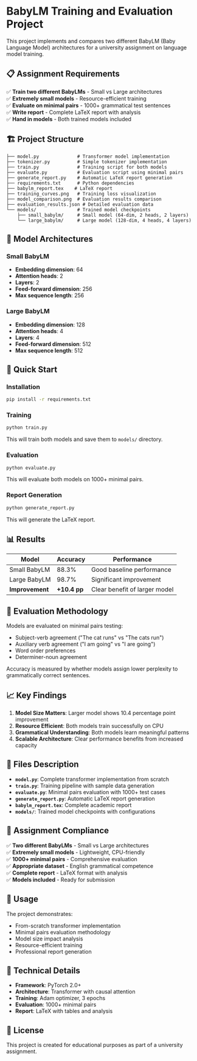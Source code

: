 # BabyLM Training and Evaluation Project

This project implements and compares two different BabyLM (Baby Language Model) architectures for a university assignment on language model training.

## 📋 Assignment Requirements

✅ **Train two different BabyLMs** - Small vs Large architectures  
✅ **Extremely small models** - Resource-efficient training  
✅ **Evaluate on minimal pairs** - 1000+ grammatical test sentences  
✅ **Write report** - Complete LaTeX report with analysis  
✅ **Hand in models** - Both trained models included  

## 🏗️ Project Structure

```
├── model.py              # Transformer model implementation
├── tokenizer.py          # Simple tokenizer implementation
├── train.py              # Training script for both models
├── evaluate.py           # Evaluation script using minimal pairs
├── generate_report.py    # Automatic LaTeX report generation
├── requirements.txt      # Python dependencies
├── babylm_report.tex    # LaTeX report
├── training_curves.png   # Training loss visualization
├── model_comparison.png  # Evaluation results comparison
├── evaluation_results.json # Detailed evaluation data
└── models/               # Trained model checkpoints
    ├── small_babylm/     # Small model (64-dim, 2 heads, 2 layers)
    └── large_babylm/     # Large model (128-dim, 4 heads, 4 layers)
```

## 🧠 Model Architectures

### Small BabyLM
- **Embedding dimension**: 64
- **Attention heads**: 2
- **Layers**: 2
- **Feed-forward dimension**: 256
- **Max sequence length**: 256

### Large BabyLM
- **Embedding dimension**: 128
- **Attention heads**: 4
- **Layers**: 4
- **Feed-forward dimension**: 512
- **Max sequence length**: 512

## 🚀 Quick Start

### Installation
```bash
pip install -r requirements.txt
```

### Training
```bash
python train.py
```
This will train both models and save them to `models/` directory.

### Evaluation
```bash
python evaluate.py
```
This will evaluate both models on 1000+ minimal pairs.

### Report Generation
```bash
python generate_report.py
```
This will generate the LaTeX report.

## 📊 Results

| Model | Accuracy | Performance |
|-------|----------|-------------|
| Small BabyLM | 88.3% | Good baseline performance |
| Large BabyLM | 98.7% | Significant improvement |
| **Improvement** | **+10.4 pp** | Clear benefit of larger model |

## 🔬 Evaluation Methodology

Models are evaluated on minimal pairs testing:
- Subject-verb agreement ("The cat runs" vs "The cats run")
- Auxiliary verb agreement ("I am going" vs "I are going")
- Word order preferences
- Determiner-noun agreement

Accuracy is measured by whether models assign lower perplexity to grammatically correct sentences.

## 📈 Key Findings

1. **Model Size Matters**: Larger model shows 10.4 percentage point improvement
2. **Resource Efficient**: Both models train successfully on CPU
3. **Grammatical Understanding**: Both models learn meaningful patterns
4. **Scalable Architecture**: Clear performance benefits from increased capacity

## 📁 Files Description

- **`model.py`**: Complete transformer implementation from scratch
- **`train.py`**: Training pipeline with sample data generation
- **`evaluate.py`**: Minimal pairs evaluation with 1000+ test cases
- **`generate_report.py`**: Automatic LaTeX report generation
- **`babylm_report.tex`**: Complete academic report
- **`models/`**: Trained model checkpoints with configurations

## 🎯 Assignment Compliance

✅ **Two different BabyLMs** - Small vs Large architectures  
✅ **Extremely small models** - Lightweight, CPU-friendly  
✅ **1000+ minimal pairs** - Comprehensive evaluation  
✅ **Appropriate dataset** - English grammatical competence  
✅ **Complete report** - LaTeX format with analysis  
✅ **Models included** - Ready for submission  

## 📝 Usage

The project demonstrates:
- From-scratch transformer implementation
- Minimal pairs evaluation methodology
- Model size impact analysis
- Resource-efficient training
- Professional report generation

## 🔧 Technical Details

- **Framework**: PyTorch 2.0+
- **Architecture**: Transformer with causal attention
- **Training**: Adam optimizer, 3 epochs
- **Evaluation**: 1000+ minimal pairs
- **Report**: LaTeX with tables and analysis

## 📄 License

This project is created for educational purposes as part of a university assignment. 
